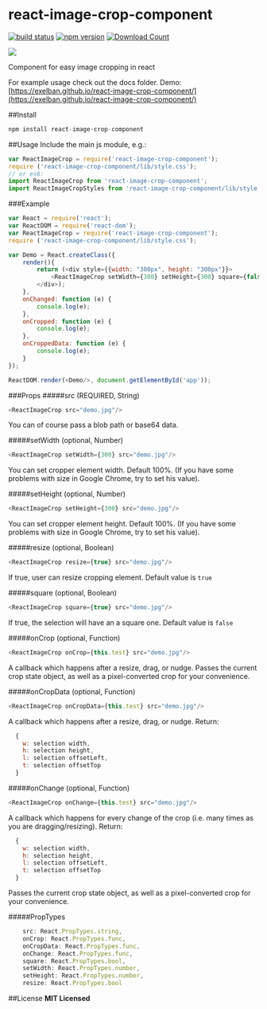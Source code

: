 # react-image-crop-component
[![build status](https://travis-ci.org/exelban/react-image-crop-component.svg?branch=master)](https://travis-ci.org/exelban/react-image-crop-component)
[![npm version](https://badge.fury.io/js/react-image-crop-component.svg)](http://www.npmjs.com/package/react-image-crop-component)
[![Download Count](http://img.shields.io/npm/dt/react-image-crop-component.svg)](http://www.npmjs.com/package/react-image-crop-component)

![](https://s14.postimg.org/x2xyr073l/react_image_crop_component.gif)

Component for easy image cropping in react

For example usage check out the docs folder. Demo: [https://exelban.github.io/react-image-crop-component/](https://exelban.github.io/react-image-crop-component/)

##Install
```javascript
npm install react-image-crop-component
```

##Usage
Include the main js module, e.g.:
```javascript
var ReactImageCrop = require('react-image-crop-component');
require ('react-image-crop-component/lib/style.css');
// or es6:
import ReactImageCrop from 'react-image-crop-component';
import ReactImageCropStyles from 'react-image-crop-component/lib/style.css';
```

###Example
```javascript
var React = require('react');
var ReactDOM = require('react-dom');
var ReactImageCrop = require('react-image-crop-component');
require ('react-image-crop-component/lib/style.css');

var Demo = React.createClass({
    render(){
        return (<div style={{width: "300px", height: "300px"}}>
            <ReactImageCrop setWidth={300} setHeight={300} square={false} onCrop={this.onCropped} onCropData={this.onCroppedData}  onChange={this.onChanged} src="demo.jpg"/>
        </div>);
    },
    onChanged: function (e) {
        console.log(e);
    },
    onCropped: function (e) {
        console.log(e);
    },
    onCroppedData: function (e) {
        console.log(e);
    }
});

ReactDOM.render(<Demo/>, document.getElementById('app'));
```

###Props
#####src (REQUIRED, String)
```javascript
<ReactImageCrop src="demo.jpg"/>
```
You can of course pass a blob path or base64 data.

#####setWidth (optional, Number)
```javascript
<ReactImageCrop setWidth={300} src="demo.jpg"/>
```
You can set cropper element width. Default 100%. (If you have some problems with size in Google Chrome, try to set his value).

#####setHeight (optional, Number)
```javascript
<ReactImageCrop setHeight={300} src="demo.jpg"/>
```
You can set cropper element height. Default 100%. (If you have some problems with size in Google Chrome, try to set his value).

#####resize (optional, Boolean)
```javascript
<ReactImageCrop resize={true} src="demo.jpg"/>
```
If true, user can resize cropping element. Default value is ```true```

#####square (optional, Boolean)
```javascript
<ReactImageCrop square={true} src="demo.jpg"/>
```
If true, the selection will have an a square one. Default value is ```false```

#####onCrop (optional, Function)
```javascript
<ReactImageCrop onCrop={this.test} src="demo.jpg"/>
```
A callback which happens after a resize, drag, or nudge. Passes the current crop state object, as well as a pixel-converted crop for your convenience.

#####onCropData (optional, Function)
```javascript
<ReactImageCrop onCropData={this.test} src="demo.jpg"/>
```
A callback which happens after a resize, drag, or nudge.
Return:
```javascript
  {
    w: selection width,
    h: selection height,
    l: selection offsetLeft,
    t: selection offsetTop
  }
```

#####onChange (optional, Function)
```javascript
<ReactImageCrop onChange={this.test} src="demo.jpg"/>
```
A callback which happens for every change of the crop (i.e. many times as you are dragging/resizing).
Return:
```javascript
  {
    w: selection width,
    h: selection height,
    l: selection offsetLeft,
    t: selection offsetTop
  }
```
Passes the current crop state object, as well as a pixel-converted crop for your convenience.

#####PropTypes
```javascript
    src: React.PropTypes.string,
    onCrop: React.PropTypes.func,
    onCropData: React.PropTypes.func,
    onChange: React.PropTypes.func,
    square: React.PropTypes.bool,
    setWidth: React.PropTypes.number,
    setHeight: React.PropTypes.number,
    resize: React.PropTypes.bool
```
##License
**MIT Licensed**
